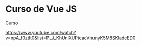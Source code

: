 # Curso de Vue JS
Curso

https://www.youtube.com/watch?v=npA_f0ztIt0&list=PLJ_KhUnlXUPteacVhunyK5M8SKIadeED0